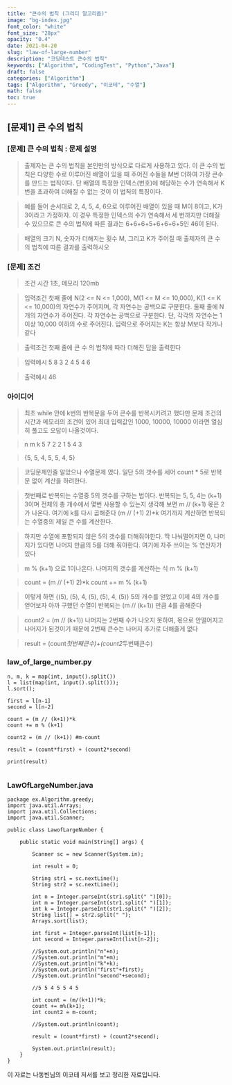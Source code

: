 ```yaml
---
title: "큰수의 법칙 (그리디 알고리즘)"
image: "bg-index.jpg"
font_color: "white"
font_size: "28px"
opacity: "0.4"
date: 2021-04-20
slug: "law-of-large-number"
description: "코딩테스트 큰수의 법칙"
keywords: ["Algorithm", "CodingTest", "Python","Java"]
draft: false
categories: ["Algorithm"]
tags: ["Algorithm", "Greedy", "이코테", "수열"]
math: false
toc: true
---
```


## [문제1] 큰 수의 법칙

### [문제] 큰 수의 법칙 : 문제 설명
> 출제자는 큰 수의 법칙을 본인만의 방식으로 다르게 사용하고 있다. 이 큰 수의 법칙은 다양한 수로 이루어진 배열이 있을 때 주어진 수들을 M번 더하여 가장 큰수를 만드는 법칙이다. 단 배열의 특정한 인덱스(번호)에 해당하는 수가 연속해서 K번을 초과하여 더해질 수 없는 것이 이 법칙의 특징이다.

> 예를 들어 순서대로 2, 4, 5, 4, 6으로 이루어진 배열이 있을 때 M이 8이고, K가 3이라고 가정하자. 이 경우 특정한 인덱스의 수가 연속해서 세 번까지만 더해질 수 있으므로 큰 수의 법칙에 따른 결과는 6+6+6+5+6+6+6+5인 46이 된다.

>	배열의 크기 N, 숫자가 더해지는 횟수 M, 그리고 K가 주어질 때 출제자의 큰 수의 법칙에 따른 결과를 출력하시오

### [문제] 조건 
> 조건 
>	시간 1초, 메모리 120mb

> 입력조건
>	첫째 줄에 N(2 <= N <= 1,000), M(1 <= M <= 10,000), K(1 <= K <= 10,000)의 자연수가 주어지며, 각 자연수는 공백으로 구분한다.
둘째 줄에 N개의 자연수가 주어진다. 각 자연수는 공백으로 구분한다. 단, 각각의 자연수는 1 이상 10,000 이하의 수로 주어진다.
입력으로 주어지는 K는 항상 M보다 작거나 같다

> 출력조건
>	첫째 줄에 큰 수 의 법칙에 따라 더해진 답을 출력한다

> 입력예시
>	5 8 3
>	2 4 5 4 6


> 출력예시
>	46


### 아이디어 
>최초 while 안에 k번의 반복문을 두어 큰수를 반복시키려고 했다만 
문제 조건의 시간과 메모리의 조건이 있어 최대 입력값인 1000, 10000, 10000 이라면 
열심히 풀고도 오답이 나올것이다. 


>n m k
>5 7 2
> 2 1 5 4 3

>{5, 5, 4, 5, 5, 4, 5}

> 코딩문제인줄 알았으나 수열문제 였다. 일단 5의 갯수를 세어 count * 5로 반복문 없이 계산을 하려한다. 
 
> 첫번째로 반복되는 수열중 5의 갯수를 구하는 법이다. 
반복되는 5, 5, 4는 (k+1) 3이며 전체의 총 개수에서 몇번 사용할 수 있는지 생각해 보면
 m // (k+1) 몫은 2가 나온다. 여기에 k를 다시 곱해준다  (m // (+1) 2)*k 여기까지 계산하면 반복되는 수열중의 제일 큰 수를 계산한다. 
 
> 하지만 수열에 포함되지 않은 5의 갯수를 더해줘야한다. 
> 딱 나눠떨어지면 0, 나머지가 있다면 나머지 만큼의 5를 더해 줘야한다. 
여기에 자주 쓰이는 % 연산자가 있다 

> m % (k+1)   으로 1이나온다. 
> 나머지의 갯수를 계산하는 식 m % (k+1)

> count = (m // (+1) 2)*k 
> count += m % (k+1)

> 이렇게 하면 {(5), (5), 4, (5), (5), 4, (5)} 5의 개수를 얻었고 
> 이제 4의 개수를 얻어보자 
> 아까 구했던 수열이 반복되는 (m // (k+1)) 만큼 4를 곱해준다 

> count2 = (m // (k+1))
> 나머지는 2번째 수가 나오지 못하여, 몫으로 안떨어지고 나머지가 된것이기 때문에 2번째 큰수는 나머지 추가로 더해줄게 없다

> result = (count*첫번째큰수)+(count2*두번째큰수)


### law_of_large_number.py
```
n, m, k = map(int, input().split()) 
l = list(map(int, input().split()));
l.sort();

first = l[n-1] 
second = l[n-2]

count = (m // (k+1))*k 
count += m % (k+1)

count2 = (m // (k+1)) #m-count

result = (count*first) + (count2*second)

print(result)
     

```

### LawOfLargeNumber.java
```
package ex.Algorithm.greedy;
import java.util.Arrays;
import java.util.Collections;
import java.util.Scanner;

public class LawofLargeNumber {
	
	public static void main(String[] args) {
		
		Scanner sc = new Scanner(System.in);
		
		int result = 0;
		
		String str1 = sc.nextLine();
		String str2 = sc.nextLine();
		
		int n = Integer.parseInt(str1.split(" ")[0]);
		int m = Integer.parseInt(str1.split(" ")[1]);
		int k = Integer.parseInt(str1.split(" ")[2]);
		String list[] = str2.split(" ");
		Arrays.sort(list);
		
		int first = Integer.parseInt(list[n-1]);
		int second = Integer.parseInt(list[n-2]);
		
		//System.out.println("n"+n);
		//System.out.println("m"+m);
		//System.out.println("k"+k);
		//System.out.println("first"+first);
		//System.out.println("second"+second);
		
		//5 5 4 5 5 4 5
		
		int count = (m/(k+1))*k;
		count += m%(k+1);
		int count2 = m-count; 
		
		//System.out.println(count);
		
		result = (count*first) + (count2*second);
				
		System.out.println(result);
	}
}

```


이 자료는 나동빈님의 이코테 저서를 보고 정리한 자료입니다.
   


